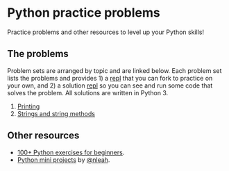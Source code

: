 # Python practice problems
Practice problems and other resources to level up your Python skills!

## The problems
Problem sets are arranged by topic and are linked below. Each problem set lists the problems and provides 1) a [repl](https://replit.com/) that you can fork to practice on your own, and 2) a solution [repl](https://replit.com/) so you can see and run some code that solves the problem. All solutions are written in Python 3.

1. [Printing](./problem_sets/print.md)
2. [Strings and string methods](./problem_sets/strings.md)

## Other resources
* [100+ Python exercises for beginners](https://github.com/zhiwehu/Python-programming-exercises/blob/98c0f26239d65d85e9548e1e82a2c52b63a260d3/100+%20Python%20challenging%20programming%20exercises%20for%20Python%203.md).
* [Python mini projects](https://github.com/ndleah/python-mini-project) by [@nleah](https://github.com/ndleah).
